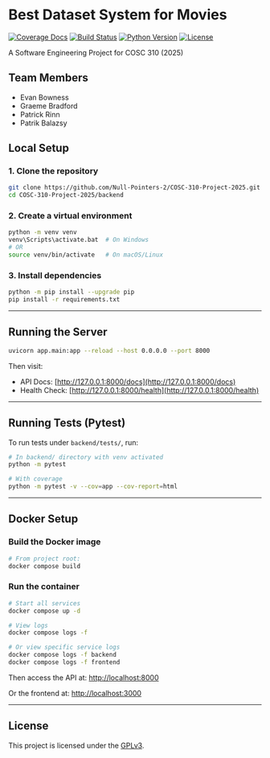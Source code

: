 # Best Dataset System for Movies

[![Coverage Docs](https://img.shields.io/badge/docs-coverage-blue)](https://github.com/Null-Pointers-2/COSC-310-Project-2025/tree/coverage)
[![Build Status](https://github.com/Null-Pointers-2/COSC-310-Project-2025/actions/workflows/ci.yml/badge.svg)](https://github.com/Null-Pointers-2/COSC-310-Project-2025/actions)
[![Python Version](https://img.shields.io/badge/python-3.13-blue)](https://www.python.org/)
[![License](https://img.shields.io/badge/license-GPLv3-blue)](https://www.gnu.org/licenses/gpl-3.0.en.html)

A Software Engineering Project for COSC 310 (2025)

## Team Members

- Evan Bowness
- Graeme Bradford
- Patrick Rinn
- Patrik Balazsy

## Local Setup

### 1. Clone the repository
```bash
git clone https://github.com/Null-Pointers-2/COSC-310-Project-2025.git
cd COSC-310-Project-2025/backend
````

### 2. Create a virtual environment

```bash
python -m venv venv
venv\Scripts\activate.bat  # On Windows
# OR
source venv/bin/activate   # On macOS/Linux
```

### 3. Install dependencies

```bash
python -m pip install --upgrade pip
pip install -r requirements.txt
```

---

## Running the Server

```bash
uvicorn app.main:app --reload --host 0.0.0.0 --port 8000
```

Then visit:

* API Docs: [http://127.0.0.1:8000/docs](http://127.0.0.1:8000/docs)
* Health Check: [http://127.0.0.1:8000/health](http://127.0.0.1:8000/health)

---

## Running Tests (Pytest)

To run tests under `backend/tests/`, run:

```bash
# In backend/ directory with venv activated
python -m pytest

# With coverage
python -m pytest -v --cov=app --cov-report=html
```

---

## Docker Setup

### Build the Docker image

```bash
# From project root:
docker compose build
```

### Run the container

```bash
# Start all services
docker compose up -d

# View logs
docker compose logs -f

# Or view specific service logs
docker compose logs -f backend
docker compose logs -f frontend
```

Then access the API at:
[http://localhost:8000](http://localhost:8000/health)

Or the frontend at:
[http://localhost:3000](http://localhost:3000)

---

## License
This project is licensed under the [GPLv3](https://www.gnu.org/licenses/gpl-3.0.en.html).

